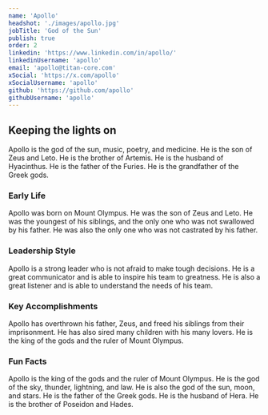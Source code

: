 ```yaml
---
name: 'Apollo'
headshot: './images/apollo.jpg'
jobTitle: 'God of the Sun'
publish: true
order: 2
linkedin: 'https://www.linkedin.com/in/apollo/'
linkedinUsername: 'apollo'
email: 'apollo@titan-core.com'
xSocial: 'https://x.com/apollo'
xSocialUsername: 'apollo'
github: 'https://github.com/apollo'
githubUsername: 'apollo'
---
```


## Keeping the lights on

Apollo is the god of the sun, music, poetry, and medicine. He is the son of Zeus and Leto. He is the brother of Artemis. He is the husband of Hyacinthus. He is the father of the Furies. He is the grandfather of the Greek gods.

### Early Life

Apollo was born on Mount Olympus. He was the son of Zeus and Leto. He was the youngest of his siblings, and the only one who was not swallowed by his father. He was also the only one who was not castrated by his father.

### Leadership Style

Apollo is a strong leader who is not afraid to make tough decisions. He is a great communicator and is able to inspire his team to greatness. He is also a great listener and is able to understand the needs of his team.

### Key Accomplishments

Apollo has overthrown his father, Zeus, and freed his siblings from their imprisonment. He has also sired many children with his many lovers. He is the king of the gods and the ruler of Mount Olympus.

### Fun Facts

Apollo is the king of the gods and the ruler of Mount Olympus. He is the god of the sky, thunder, lightning, and law. He is also the god of the sun, moon, and stars. He is the father of the Greek gods. He is the husband of Hera. He is the brother of Poseidon and Hades.
